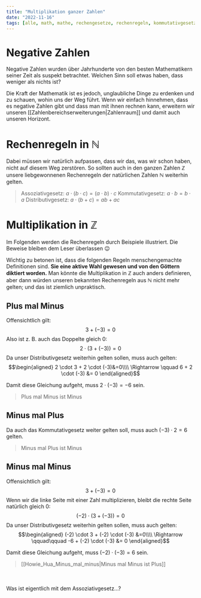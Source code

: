 ```yaml
---
title: "Multiplikation ganzer Zahlen"
date: "2022-11-16"
tags: [alle, math, mathe, rechengesetze, rechenregeln, kommutativgesetz, assoziativgesetz, distributivgesetz, minus, plus, vorzeichen]
---
```


# Negative Zahlen


Negative Zahlen wurden über Jahrhunderte von den besten Mathematikern seiner Zeit als suspekt betrachtet. Welchen Sinn soll etwas haben, dass weniger als nichts ist?

Die Kraft der Mathematik ist es jedoch, unglaubliche Dinge zu erdenken und zu schauen, wohin uns der Weg führt. 
Wenn wir einfach hinnehmen, dass es negative Zahlen gibt und dass man mit ihnen rechnen kann, erweitern wir unseren [[Zahlenbereichserweiterungen|Zahlenraum]] und damit auch unseren Horizont. 

# Rechenregeln in $\mathbb{N}$

Dabei müssen wir natürlich aufpassen, dass wir das, was wir schon haben, nicht auf diesem Weg zerstören. So sollten auch in den ganzen Zahlen $\mathbb{Z}$ unsere liebgewonnenen Rechenregeln der natürlichen Zahlen $\mathbb{N}$ weiterhin gelten.

>Assoziativgesetz: $a \cdot (b \cdot c) = (a \cdot b) \cdot c$
>Kommutativgesetz: $a \cdot b = b \cdot a$
>Distributivgesetz: $a \cdot (b+c) = ab + ac$

# Multiplikation in $\mathbb{Z}$

Im Folgenden werden die Rechenregeln durch Beispiele illustriert. Die Beweise bleiben dem Leser überlassen 😉

Wichtig zu betonen ist, dass die folgenden Regeln menschengemachte Definitionen sind. **Sie eine aktive Wahl gewesen und von den Göttern diktiert worden.**
Man könnte die Multiplikation in $\mathbb{Z}$ auch anders definieren, aber dann würden unseren bekannten Rechenregeln aus $\mathbb{N}$ nicht mehr gelten; und das ist ziemlich unpraktisch.

## Plus mal Minus

Offensichtlich gilt: 
$$3+(-3)=0$$
Also ist z. B. auch das Doppelte gleich 0:
$$2 \cdot \left(3 + (-3)\right)=0$$
Da unser Distributivgesetz weiterhin gelten sollen, muss auch gelten: 
$$\begin{aligned}
2 \cdot 3 + 2 \cdot (-3)&=0\\\\
\Rightarrow \qquad 6 + 2 \cdot (-3) &= 0
\end{aligned}$$

Damit diese Gleichung aufgeht, muss $2 \cdot (-3) = -6$ sein. 

>Plus mal Minus ist Minus

## Minus mal Plus

Da auch das Kommutativgesetz weiter gelten soll, muss auch $(-3) \cdot 2 = 6$ gelten.

> Minus mal Plus ist Minus

## Minus mal Minus

Offensichtlich gilt:
$$3+(-3)=0$$
Wenn wir die linke Seite mit einer Zahl multiplizieren, bleibt die rechte Seite natürlich gleich 0:
$$(-2) \cdot \left(3 + (-3)\right)=0$$
Da unser Distributivgesetz weiterhin gelten sollen, muss auch gelten: 
$$\begin{aligned}
(-2) \cdot 3 + (-2) \cdot (-3) &=0\\\\
\Rightarrow \qquad\qquad -6 + (-2) \cdot (-3) &= 0
\end{aligned}$$

Damit diese Gleichung aufgeht, muss $(-2) \cdot (-3) = 6$ sein. 

>[[Howie_Hua_Minus_mal_minus|Minus mal Minus ist Plus]]

<br><br>
Was ist eigentlich mit dem Assoziativgesetz...?